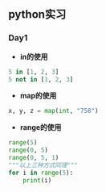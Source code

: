 ## python实习 ##
### Day1 ###
- **in的使用**  
```python
5 in [1, 2, 3]  
5 not in [1, 2, 3]
```
- **map的使用**  
```python
x, y, z = map(int, "758")
```
- **range的使用**  
```python
range(5)  
range(0, 5)  
range(0, 5, 1)  
"""以上三种方式同理"""  
for i in range(5):
	print(i)
```